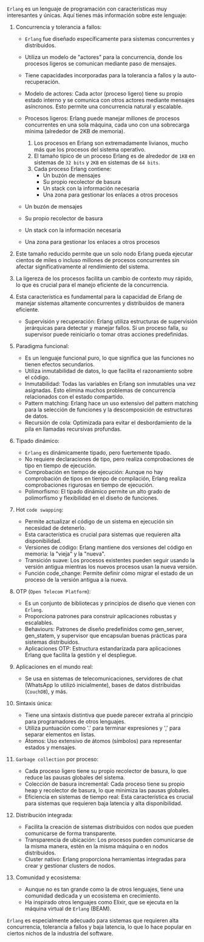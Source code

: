 ``Erlang`` es un lenguaje de programación con características muy interesantes y únicas. Aquí tienes más información sobre este lenguaje:

1. Concurrencia y tolerancia a fallos:
    - ``Erlang`` fue diseñado específicamente para sistemas concurrentes y distribuidos.
    - Utiliza un modelo de "actores" para la concurrencia, donde los procesos ligeros se comunican mediante paso de mensajes.
    - Tiene capacidades incorporadas para la tolerancia a fallos y la auto-recuperación.
    - Modelo de actores: Cada actor (proceso ligero) tiene su propio estado interno y se comunica con otros actores mediante mensajes asíncronos. Esto permite una concurrencia natural y escalable.
	- Procesos ligeros: Erlang puede manejar millones de procesos concurrentes en una sola máquina, cada uno con una sobrecarga mínima (alrededor de 2KB de memoria).
		1. Los procesos en Erlang son extremadamente livianos, mucho más que los procesos del sistema operativo.
		2. El tamaño típico de un proceso Erlang es de alrededor de ``1KB`` en sistemas de ``32 bits`` y ``2KB`` en sistemas de ``64 bits``.
		3. Cada proceso Erlang contiene:
			- Un buzón de mensajes
		    - Su propio recolector de basura
		    - Un stack con la información necesaria
		    - Una zona para gestionar los enlaces a otros procesos
    
    - Un buzón de mensajes
    - Su propio recolector de basura
    - Un stack con la información necesaria
    - Una zona para gestionar los enlaces a otros procesos
    
4. Este tamaño reducido permite que un solo nodo Erlang pueda ejecutar cientos de miles o incluso millones de procesos concurrentes sin afectar significativamente al rendimiento del sistema.
5. La ligereza de los procesos facilita un cambio de contexto muy rápido, lo que es crucial para el manejo eficiente de la concurrencia.
6. Esta característica es fundamental para la capacidad de Erlang de manejar sistemas altamente concurrentes y distribuidos de manera eficiente.
	- Supervisión y recuperación: Erlang utiliza estructuras de supervisión jerárquicas para detectar y manejar fallos. Si un proceso falla, su supervisor puede reiniciarlo o tomar otras acciones predefinidas.
    
2. Paradigma funcional:
    - Es un lenguaje funcional puro, lo que significa que las funciones no tienen efectos secundarios.
    - Utiliza inmutabilidad de datos, lo que facilita el razonamiento sobre el código.
    - Inmutabilidad: Todas las variables en Erlang son inmutables una vez asignadas. Esto elimina muchos problemas de concurrencia relacionados con el estado compartido.
    - Pattern matching: Erlang hace un uso extensivo del pattern matching para la selección de funciones y la descomposición de estructuras de datos.
    - Recursión de cola: Optimizada para evitar el desbordamiento de la pila en llamadas recursivas profundas.
    
3. Tipado dinámico:
    - ``Erlang`` es dinámicamente tipado, pero fuertemente tipado.
    - No requiere declaraciones de tipo, pero realiza comprobaciones de tipo en tiempo de ejecución.
    - Comprobación en tiempo de ejecución: Aunque no hay comprobación de tipos en tiempo de compilación, Erlang realiza comprobaciones rigurosas en tiempo de ejecución.
	- Polimorfismo: El tipado dinámico permite un alto grado de polimorfismo y flexibilidad en el diseño de funciones.
    
4. Hot ``code swapping``:
    - Permite actualizar el código de un sistema en ejecución sin necesidad de detenerlo.
    - Esta característica es crucial para sistemas que requieren alta disponibilidad.
    - Versiones de código: Erlang mantiene dos versiones del código en memoria: la "vieja" y la "nueva".
	- Transición suave: Los procesos existentes pueden seguir usando la versión antigua mientras los nuevos procesos usan la nueva versión.
	- Función code_change: Permite definir cómo migrar el estado de un proceso de la versión antigua a la nueva.
    
5. OTP (``Open Telecom Platform``):
    - Es un conjunto de bibliotecas y principios de diseño que vienen con ``Erlang``.
    - Proporciona patrones para construir aplicaciones robustas y escalables.
    - Behaviours: Patrones de diseño predefinidos como gen_server, gen_statem, y supervisor que encapsulan buenas prácticas para sistemas distribuidos.
	- Aplicaciones OTP: Estructura estandarizada para aplicaciones Erlang que facilita la gestión y el despliegue.
    
6. Aplicaciones en el mundo real:
    - Se usa en sistemas de telecomunicaciones, servidores de chat (WhatsApp lo utilizó inicialmente), bases de datos distribuidas (``CouchDB``), y más.
    
7. Sintaxis única:
    - Tiene una sintaxis distintiva que puede parecer extraña al principio para programadores de otros lenguajes.
    - Utiliza puntuación como '.' para terminar expresiones y ',' para separar elementos en listas.
    - Átomos: Uso extensivo de átomos (símbolos) para representar estados y mensajes.
    
8. ``Garbage collection`` por proceso:
    - Cada proceso ligero tiene su propio recolector de basura, lo que reduce las pausas globales del sistema.
    - Colección de basura incremental: Cada proceso tiene su propio heap y recolector de basura, lo que minimiza las pausas globales.
    - Eficiencia en sistemas de tiempo real: Esta característica es crucial para sistemas que requieren baja latencia y alta disponibilidad.
    
9. Distribución integrada:
    - Facilita la creación de sistemas distribuidos con nodos que pueden comunicarse de forma transparente.
	- Transparencia de ubicación: Los procesos pueden comunicarse de la misma manera, estén en la misma máquina o en nodos distribuidos.
    - Cluster nativo: Erlang proporciona herramientas integradas para crear y gestionar clusters de nodos.
    
10. Comunidad y ecosistema:
    - Aunque no es tan grande como la de otros lenguajes, tiene una comunidad dedicada y un ecosistema en crecimiento.
    - Ha inspirado otros lenguajes como Elixir, que se ejecuta en la máquina virtual de ``Erlang`` (BEAM).
    

``Erlang`` es especialmente adecuado para sistemas que requieren alta concurrencia, tolerancia a fallos y baja latencia, lo que lo hace popular en ciertos nichos de la industria del software.